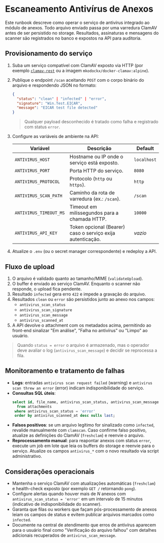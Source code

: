 # Escaneamento Antivírus de Anexos

Este runbook descreve como operar o serviço de antivírus integrado ao módulo de anexos. Todo arquivo enviado passa por uma varredura ClamAV antes de ser persistido no storage. Resultados, assinaturas e mensagens do scanner são registrados no banco e expostos na API para auditoria.

## Provisionamento do serviço

1. Suba um serviço compatível com ClamAV exposto via HTTP (por exemplo [`clamav-rest`](https://github.com/solita/clamav-rest) ou a imagem `mkodockx/docker-clamav:alpine`).
2. Publique o endpoint `/scan` aceitando `POST` com o corpo binário do arquivo e respondendo JSON no formato:
   ```json
   {
     "status": "clean" | "infected" | "error",
     "signature": "Win.Test.EICAR",
     "message": "EICAR test file detected"
   }
   ```
   > Qualquer payload desconhecido é tratado como falha e registrado com status `error`.
3. Configure as variáveis de ambiente na API:

   | Variável                 | Descrição                                                      | Default    |
   | ----------------------- | -------------------------------------------------------------- | ---------- |
   | `ANTIVIRUS_HOST`        | Hostname ou IP onde o serviço está exposto.                    | `localhost` |
   | `ANTIVIRUS_PORT`        | Porta HTTP do serviço.                                         | `8080`      |
   | `ANTIVIRUS_PROTOCOL`    | Protocolo (`http` ou `https`).                                 | `http`      |
   | `ANTIVIRUS_SCAN_PATH`   | Caminho da rota de varredura (ex.: `/scan`).                   | `/scan`     |
   | `ANTIVIRUS_TIMEOUT_MS`  | Timeout em milissegundos para a chamada HTTP.                  | `10000`     |
   | `ANTIVIRUS_API_KEY`     | Token opcional (Bearer) caso o serviço exija autenticação.     | _vazio_     |

4. Atualize o `.env` (ou o secret manager correspondente) e redeploy a API.

## Fluxo de upload

1. O arquivo é validado quanto ao tamanho/MIME (`validateUpload`).
2. O buffer é enviado ao serviço ClamAV. Enquanto o scanner não responde, o upload fica pendente.
3. Resultado `infected` gera erro `422` e impede a gravação do arquivo.
4. Resultados `clean` ou `error` são persistidos junto ao anexo nos campos:
   - `antivirus_scan_status`
   - `antivirus_scan_signature`
   - `antivirus_scan_message`
   - `antivirus_scanned_at`
5. A API devolve o attachment com os metadados acima, permitindo ao front-end sinalizar "Em análise", "Falha no antivírus" ou "Limpo" ao usuário.

> Quando `status = error` o arquivo é armazenado, mas o operador deve avaliar o log (`antivirus_scan_message`) e decidir se reprocessa a fila.

## Monitoramento e tratamento de falhas

- **Logs**: entradas `antivirus scan request failed` (warning) e `antivirus scan threw an error` (error) indicam indisponibilidade do serviço.
- **Consultas SQL úteis**:
  ```sql
  select id, file_name, antivirus_scan_status, antivirus_scan_message
    from attachments
   where antivirus_scan_status = 'error'
   order by antivirus_scanned_at desc nulls last;
  ```
- **Falsos positivos**: se um arquivo legítimo for sinalizado como `infected`, revalide manualmente com `clamscan`. Caso confirme falso positivo, atualize as definições do ClamAV (`freshclam`) e reenvie o arquivo.
- **Reprocessamento manual**: para reapontar anexos com status `error`, execute um job em lote que leia os buffers do storage e reenvie para o serviço. Atualize os campos `antivirus_*` com o novo resultado via script administrativo.

## Considerações operacionais

- Mantenha o serviço ClamAV com atualizações automáticas (`freshclam`) e health-check exposto (por exemplo `GET /` retornando `pong`).
- Configure alertas quando houver mais de _N_ anexos com `antivirus_scan_status = 'error'` em um intervalo de 15 minutos (indicativo de indisponibilidade do scanner).
- Garanta que filas ou workers que façam pós-processamento de anexos leiam os campos de status e evitem publicar arquivos marcados como `infected`.
- Documente na central de atendimento que erros de antivírus aparecem para o usuário final como "Verificação do arquivo falhou" com detalhes adicionais recuperados de `antivirus_scan_message`.

